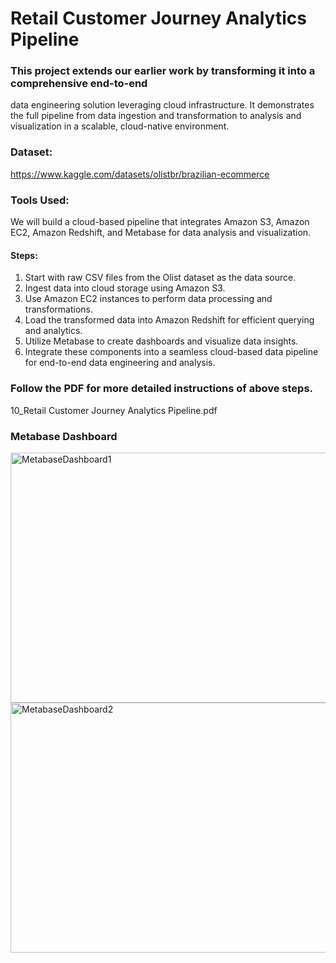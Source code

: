 # Retail Customer Journey Analytics Pipeline

### This project extends our earlier work by transforming it into a comprehensive end-to-end
data engineering solution leveraging cloud infrastructure. It demonstrates the full pipeline
from data ingestion and transformation to analysis and visualization in a scalable,
cloud-native environment.

### Dataset: 
https://www.kaggle.com/datasets/olistbr/brazilian-ecommerce

### Tools Used:
We will build a cloud-based pipeline that integrates Amazon S3, Amazon EC2, Amazon
Redshift, and Metabase for data analysis and visualization.

#### Steps:
1. Start with raw CSV files from the Olist dataset as the data source.
2. Ingest data into cloud storage using Amazon S3.
3. Use Amazon EC2 instances to perform data processing and transformations.
4. Load the transformed data into Amazon Redshift for efficient querying and analytics.
5. Utilize Metabase to create dashboards and visualize data insights.
6. Integrate these components into a seamless cloud-based data pipeline for end-to-end data engineering and analysis.

### Follow the PDF for more detailed instructions of above steps.
10_Retail Customer Journey Analytics Pipeline.pdf

### Metabase Dashboard

<img width="600" height="400" alt="MetabaseDashboard1" src="https://github.com/user-attachments/assets/82de50eb-82af-465a-b0de-ece4f0e37a5c" />
<img width="600" height="400" alt="MetabaseDashboard2" src="https://github.com/user-attachments/assets/f017a9d9-dff4-4b2a-96a6-13d50bbe5005" />
